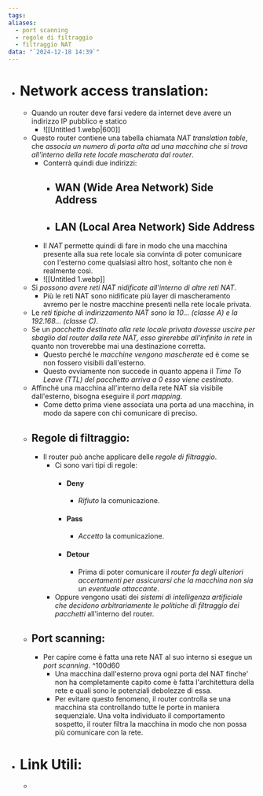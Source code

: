 ```yaml
---
tags: 
aliases:
  - port scanning
  - regole di filtraggio
  - filtraggio NAT
data: "`2024-12-18 14:39`"
---
```

- # Network access translation:
	- Quando un router deve farsi vedere da internet deve avere un indirizzo IP pubblico e statico 
		- ![[Untitled 1.webp|600]]
	- Questo router contiene una tabella chiamata _NAT translation table_, che _associa un numero di porta alta ad una macchina che si trova all'interno della rete locale mascherata dal router_.
		- Conterrà quindi due indirizzi:
			+ ## WAN (Wide Area Network) Side Address
			+ ## LAN (Local Area Network) Side Address
		+ Il _NAT_ permette quindi di fare in modo che una macchina presente alla sua rete locale sia convinta di poter comunicare con l'esterno come qualsiasi altro host, soltanto che non è realmente così.
		+ ![[Untitled 1.webp]]
	+ Si _possono avere reti NAT nidificate all'interno di altre reti NAT_.
		+ Più le reti NAT sono nidificate più layer di mascheramento avremo per le nostre macchine presenti nella rete locale privata.
	+ Le _reti tipiche di indirizzamento NAT sono la 10... (classe A) e la 192.168... (classe C)_.
	+ Se un _pacchetto destinato alla rete locale privata dovesse uscire per sbaglio dal router dalla rete NAT, esso girerebbe all'infinito in rete_ in quanto non troverebbe mai una destinazione corretta.
		+ Questo perché le _macchine vengono mascherate_ ed è come se non fossero visibili dall'esterno.
		+ Questo ovviamente non succede in quanto appena il _Time To Leave (TTL) del pacchetto arriva a $0$ esso viene cestinato_.
	+ Affinché una macchina all'interno della rete NAT sia visibile dall'esterno, bisogna eseguire il _port mapping_.
		+ Come detto prima viene associata una porta ad una macchina, in modo da sapere con chi comunicare di preciso.
	+ ## Regole di filtraggio:
		+ Il router può anche applicare delle _regole di filtraggio_.
			+ Ci sono vari tipi di regole:
				+ #### Deny
					+ _Rifiuto_ la comunicazione.
				+ #### Pass
					+ _Accetto_ la comunicazione.
				+ #### Detour
					+ Prima di poter comunicare il _router fa degli ulteriori accertamenti per assicurarsi che la macchina non sia un eventuale attaccante_.
			+ Oppure vengono usati dei _sistemi di intelligenza artificiale che decidono arbitrariamente le politiche di filtraggio dei pacchetti_ all'interno del router.
	+ ## Port scanning:
		+ Per capire come è fatta una rete NAT al suo interno si esegue un _port scanning_. ^100d60
			+ Una macchina dall'esterno prova ogni porta del NAT finche' non ha completamente capito come è fatta l'architettura della rete e quali sono le potenziali debolezze di essa.
			+ Per evitare questo fenomeno, il router controlla se una macchina sta controllando tutte le porte in maniera sequenziale. Una volta individuato il comportamento sospetto, il router filtra la macchina in modo che non possa più comunicare con la rete.
- # Link Utili:
	- 